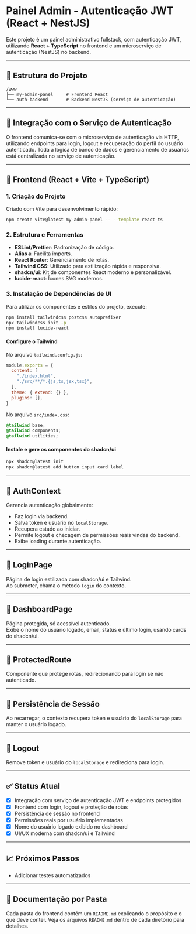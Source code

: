 # Painel Admin - Autenticação JWT (React + NestJS)

Este projeto é um painel administrativo fullstack, com autenticação JWT, utilizando **React + TypeScript** no frontend e um microserviço de autenticação (NestJS) no backend.

---

## 📁 Estrutura do Projeto

```
/www
├── my-admin-panel     # Frontend React
└── auth-backend       # Backend NestJS (serviço de autenticação)
```

---

## 🔹 Integração com o Serviço de Autenticação

O frontend comunica-se com o microserviço de autenticação via HTTP, utilizando endpoints para login, logout e recuperação do perfil do usuário autenticado. Toda a lógica de banco de dados e gerenciamento de usuários está centralizada no serviço de autenticação.

---

## 🔹 Frontend (React + Vite + TypeScript)

### 1. Criação do Projeto
Criado com Vite para desenvolvimento rápido:
```bash
npm create vite@latest my-admin-panel -- --template react-ts
```

### 2. Estrutura e Ferramentas
- **ESLint/Prettier**: Padronização de código.
- **Alias `@`**: Facilita imports.
- **React Router**: Gerenciamento de rotas.
- **Tailwind CSS**: Utilizado para estilização rápida e responsiva.
- **shadcn/ui**: Kit de componentes React moderno e personalizável.
- **lucide-react**: Ícones SVG modernos.

### 3. Instalação de Dependências de UI

Para utilizar os componentes e estilos do projeto, execute:

```bash
npm install tailwindcss postcss autoprefixer
npx tailwindcss init -p
npm install lucide-react
```

#### Configure o Tailwind

No arquivo `tailwind.config.js`:
```js
module.exports = {
  content: [
    "./index.html",
    "./src/**/*.{js,ts,jsx,tsx}",
  ],
  theme: { extend: {} },
  plugins: [],
}
```
No arquivo `src/index.css`:
```css
@tailwind base;
@tailwind components;
@tailwind utilities;
```

#### Instale e gere os componentes do shadcn/ui

```bash
npx shadcn@latest init
npx shadcn@latest add button input card label
```

---

## 🔹 AuthContext

Gerencia autenticação globalmente:
- Faz login via backend.
- Salva token e usuário no `localStorage`.
- Recupera estado ao iniciar.
- Permite logout e checagem de permissões reais vindas do backend.
- Exibe loading durante autenticação.

---

## 🔹 LoginPage

Página de login estilizada com shadcn/ui e Tailwind.  
Ao submeter, chama o método `login` do contexto.

---

## 🔹 DashboardPage

Página protegida, só acessível autenticado.  
Exibe o nome do usuário logado, email, status e último login, usando cards do shadcn/ui.

---

## 🔹 ProtectedRoute

Componente que protege rotas, redirecionando para login se não autenticado.

---

## 🔹 Persistência de Sessão

Ao recarregar, o contexto recupera token e usuário do `localStorage` para manter o usuário logado.

---

## 🔹 Logout

Remove token e usuário do `localStorage` e redireciona para login.

---

## ✅ Status Atual

- [x] Integração com serviço de autenticação JWT e endpoints protegidos
- [x] Frontend com login, logout e proteção de rotas
- [x] Persistência de sessão no frontend
- [x] Permissões reais por usuário implementadas
- [x] Nome do usuário logado exibido no dashboard
- [x] UI/UX moderna com shadcn/ui e Tailwind

---

## 📈 Próximos Passos

- Adicionar testes automatizados

---

## 📂 Documentação por Pasta

Cada pasta do frontend contém um `README.md` explicando o propósito e o que deve conter. Veja os arquivos `README.md` dentro de cada diretório para detalhes.